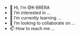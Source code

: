 - 👋 Hi, I’m @K-BRERA
- 👀 I’m interested in ...
- 🌱 I’m currently learning ...
- 💞️ I’m looking to collaborate on ...
- 📫 How to reach me ...

<!---
K-BRERA/K-BRERA is a ✨ special ✨ repository because its `README.md` (this file) appears on your GitHub profile.
You can click the Preview link to take a look at your changes.
--->
